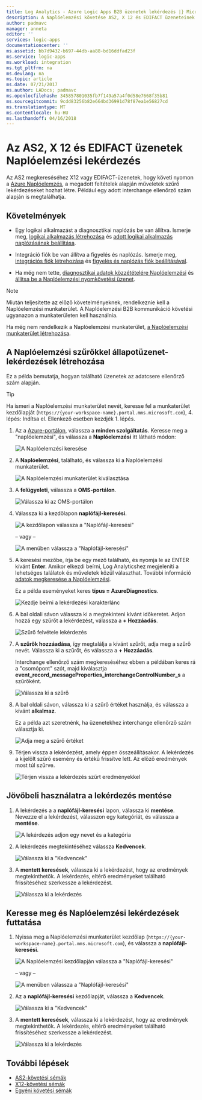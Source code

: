 ```yaml
---
title: Log Analytics - Azure Logic Apps B2B üzenetek lekérdezés |} Microsoft Docs
description: A Naplóelemzési követése AS2, X 12 és EDIFACT üzeneteinek lekérdezések létrehozása
author: padmavc
manager: anneta
editor: ''
services: logic-apps
documentationcenter: ''
ms.assetid: bb7d9432-b697-44db-aa88-bd16ddfad23f
ms.service: logic-apps
ms.workload: integration
ms.tgt_pltfrm: na
ms.devlang: na
ms.topic: article
ms.date: 07/21/2017
ms.author: LADocs; padmavc
ms.openlocfilehash: 345857801035fb7f149a57a4f0d58e7668f35b81
ms.sourcegitcommit: 9cdd83256b82e664bd36991d78f87ea1e56827cd
ms.translationtype: MT
ms.contentlocale: hu-HU
ms.lasthandoff: 04/16/2018
---
```

# <a name="query-for-as2-x12-and-edifact-messages-in-log-analytics"></a>Az AS2, X 12 és EDIFACT üzenetek Naplóelemzési lekérdezés

Az AS2 megkereséséhez X12 vagy EDIFACT-üzenetek, hogy követi nyomon a [Azure Naplóelemzés](../log-analytics/log-analytics-overview.md), a megadott feltételek alapján műveletek szűrő lekérdezéseket hozhat létre. Például egy adott interchange ellenőrző szám alapján is megtalálhatja.

## <a name="requirements"></a>Követelmények

* Egy logikai alkalmazást a diagnosztikai naplózás be van állítva. Ismerje meg, [logikai alkalmazás létrehozása](../logic-apps/quickstart-create-first-logic-app-workflow.md) és [adott logikai alkalmazás naplózásának beállítása](../logic-apps/logic-apps-monitor-your-logic-apps.md#azure-diagnostics).

* Integráció fiók be van állítva a figyelés és naplózás. Ismerje meg, [integrációs fiók létrehozása](../logic-apps/logic-apps-enterprise-integration-create-integration-account.md) és [figyelés és naplózás fiók beállításával](../logic-apps/logic-apps-monitor-b2b-message.md).

* Ha még nem tette, [diagnosztikai adatok közzétételére Naplóelemzési](../logic-apps/logic-apps-track-b2b-messages-omsportal.md) és [állítsa be a Naplóelemzési nyomkövetési üzenet](../logic-apps/logic-apps-track-b2b-messages-omsportal.md).

> [!NOTE]
> Miután teljesítette az előző követelményeknek, rendelkeznie kell a Naplóelemzési munkaterület. A Naplóelemzési B2B kommunikáció követési ugyanazon a munkaterületen kell használnia. 
>  
> Ha még nem rendelkezik a Naplóelemzési munkaterület, [a Naplóelemzési munkaterület létrehozása](../log-analytics/log-analytics-quick-create-workspace.md).

## <a name="create-message-queries-with-filters-in-log-analytics"></a>A Naplóelemzési szűrőkkel állapotüzenet-lekérdezések létrehozása

Ez a példa bemutatja, hogyan található üzenetek az adatcsere ellenőrző szám alapján.

> [!TIP] 
> Ha ismeri a Naplóelemzési munkaterület nevét, keresse fel a munkaterület kezdőlapját (`https://{your-workspace-name}.portal.mms.microsoft.com`), 4. lépés: Indítsa el. Ellenkező esetben kezdjék 1. lépés.

1. Az a [Azure-portálon](https://portal.azure.com), válassza a **minden szolgáltatás**. Keresse meg a "naplóelemzési", és válassza a **Naplóelemzési** itt látható módon:

   ![A Naplóelemzési keresése](media/logic-apps-track-b2b-messages-omsportal-query-filter-control-number/browseloganalytics.png)

2. A **Naplóelemzési**, található, és válassza ki a Naplóelemzési munkaterület.

   ![A Naplóelemzési munkaterület kiválasztása](media/logic-apps-track-b2b-messages-omsportal-query-filter-control-number/selectla.png)

3. A **felügyeleti**, válassza a **OMS-portálon**.

   ![Válassza ki az OMS-portálon](media/logic-apps-track-b2b-messages-omsportal-query-filter-control-number/omsportalpage.png)

4. Válassza ki a kezdőlapon **naplófájl-keresési**.

   ![A kezdőlapon válassza a "Naplófájl-keresési"](media/logic-apps-track-b2b-messages-omsportal-query-filter-control-number/logsearch.png)

   – vagy –

   ![A menüben válassza a "Naplófájl-keresési"](media/logic-apps-track-b2b-messages-omsportal-query-filter-control-number/logsearch-2.png)

5. A keresési mezőbe, írja be egy mező található, és nyomja le az ENTER kívánt **Enter**. Amikor elkezdi beírni, Log Analyticshez megjeleníti a lehetséges találatok és műveletek közül választhat. További információ [adatok megkeresése a Naplóelemzési](../log-analytics/log-analytics-log-searches.md).

   Ez a példa eseményeket keres **típus = AzureDiagnostics**.

   ![Kezdje beírni a lekérdezési karakterlánc](media/logic-apps-track-b2b-messages-omsportal-query-filter-control-number/oms-start-query.png)

6. A bal oldali sávon válassza ki a megtekinteni kívánt időkeretet. Adjon hozzá egy szűrőt a lekérdezést, válassza a **+ Hozzáadás**.

   ![Szűrő felvétele lekérdezés](media/logic-apps-track-b2b-messages-omsportal-query-filter-control-number/query1.png)

7. A **szűrők hozzáadása**, így megtalálja a kívánt szűrőt, adja meg a szűrő nevét. Válassza ki a szűrőt, és válassza a **+ Hozzáadás**.

   Interchange ellenőrző szám megkereséséhez ebben a példában keres rá a "csomópont" szót, majd kiválasztja **event_record_messageProperties_interchangeControlNumber_s** a szűrőként.

   ![Válassza ki a szűrő](media/logic-apps-track-b2b-messages-omsportal-query-filter-control-number/oms-query-add-filter.png)

9. A bal oldali sávon, válassza ki a szűrő értéket használja, és válassza a kívánt **alkalmaz**.

   Ez a példa azt szeretnénk, ha üzenetekhez interchange ellenőrző szám választja ki.

   ![Adja meg a szűrő értéket](media/logic-apps-track-b2b-messages-omsportal-query-filter-control-number/oms-query-select-filter-value.png)

10. Térjen vissza a lekérdezést, amely éppen összeállításakor. A lekérdezés a kijelölt szűrő esemény és értékű frissítve lett. Az előző eredmények most túl szűrve.

    ![Térjen vissza a lekérdezés szűrt eredményekkel](media/logic-apps-track-b2b-messages-omsportal-query-filter-control-number/oms-query-filtered-results.png)

<a name="save-oms-query"></a>

## <a name="save-your-query-for-future-use"></a>Jövőbeli használatra a lekérdezés mentése

1. A lekérdezés a a **naplófájl-keresési** lapon, válassza ki **mentése**. Nevezze el a lekérdezést, válasszon egy kategóriát, és válassza a **mentése**.

   ![A lekérdezés adjon egy nevet és a kategória](media/logic-apps-track-b2b-messages-omsportal-query-filter-control-number/oms-query-save.png)

2. A lekérdezés megtekintéséhez válassza **Kedvencek**.

   ![Válassza ki a "Kedvencek"](media/logic-apps-track-b2b-messages-omsportal-query-filter-control-number/oms-query-favorites.png)

3. A **mentett keresések**, válassza ki a lekérdezést, hogy az eredmények megtekinthetők. A lekérdezés, eltérő eredményeket található frissítéséhez szerkessze a lekérdezést.

   ![Válassza ki a lekérdezés](media/logic-apps-track-b2b-messages-omsportal-query-filter-control-number/oms-log-search-find-favorites.png)

## <a name="find-and-run-saved-queries-in-log-analytics"></a>Keresse meg és Naplóelemzési lekérdezések futtatása

1. Nyissa meg a Naplóelemzési munkaterület kezdőlap (`https://{your-workspace-name}.portal.mms.microsoft.com`), és válassza a **naplófájl-keresési**.

   ![A Naplóelemzési kezdőlapján válassza a "Naplófájl-keresési"](media/logic-apps-track-b2b-messages-omsportal-query-filter-control-number/logsearch.png)

   – vagy –

   ![A menüben válassza a "Naplófájl-keresési"](media/logic-apps-track-b2b-messages-omsportal-query-filter-control-number/logsearch-2.png)

2. Az a **naplófájl-keresési** kezdőlapját, válassza a **Kedvencek**.

   ![Válassza ki a "Kedvencek"](media/logic-apps-track-b2b-messages-omsportal-query-filter-control-number/oms-log-search-favorites.png)

3. A **mentett keresések**, válassza ki a lekérdezést, hogy az eredmények megtekinthetők. A lekérdezés, eltérő eredményeket található frissítéséhez szerkessze a lekérdezést.

   ![Válassza ki a lekérdezés](media/logic-apps-track-b2b-messages-omsportal-query-filter-control-number/oms-log-search-find-favorites.png)

## <a name="next-steps"></a>További lépések

* [AS2-követési sémák](../logic-apps/logic-apps-track-integration-account-as2-tracking-schemas.md)
* [X12-követési sémák](../logic-apps/logic-apps-track-integration-account-x12-tracking-schema.md)
* [Egyéni követési sémák](../logic-apps/logic-apps-track-integration-account-custom-tracking-schema.md)